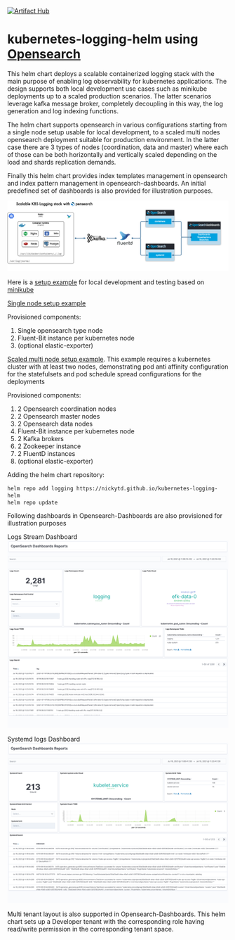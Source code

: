 [![Artifact Hub](https://img.shields.io/endpoint?url=https://artifacthub.io/badge/repository/kubernetes-logging)](https://artifacthub.io/packages/search?repo=kubernetes-logging)
# kubernetes-logging-helm using [Opensearch](https://opensearch.org)

This helm chart deploys a scalable containerized logging stack with the main purpose of enabling log observability for kubernetes applications. The design supports both local development use cases such as minikube deployments up to a scaled production scenarios. The latter scenarios leverage kafka message broker, completely decoupling in this way,  the log generation and log indexing functions. 

The helm chart supports opensearch in various configurations starting from a single node setup usable for local development, to a scaled multi nodes opensearch deployment suitable for production environment. In the latter case there are 3 types of nodes (coordination, data and master) where each of those can be both horizontally and vertically scaled depending on the load and shards replication demands. 

Finally this helm chart provides index templates management in opensearch and index pattern management in opensearch-dashboards. An initial predefined set of dashboards is also provided for illustration purposes.

![Kubernetes Logging Stack](images/k8s-logging-stack.jpg)

Here is a [setup example](https://github.com/nickytd/kubernetes-logging-helm/tree/main/examples) for local development and testing based on [minikube](https://minikube.sigs.k8s.io)

[Single node setup example](https://github.com/nickytd/kubernetes-logging-helm/tree/main/examples/k8s-logging-minikube-values.yaml)

Provisioned components:
 1. Single opensearch type node
 1. Fluent-Bit instance per kubernetes node
 1. (optional elastic-exporter)

[Scaled multi node setup example](https://github.com/nickytd/kubernetes-logging-helm/tree/main/examples/k8s-logging-scaled-minikube-values.yaml). This example requires a kubernetes cluster with at least two nodes, demonstrating pod anti affinity configuration for the statefulsets and pod schedule spread configurations for the deployments

Provisioned components:
 1. 2 Opensearch coordination nodes
 1. 2 Opensearch master nodes
 1. 2 Opensearch data nodes
 1. Fluent-Bit instance per kubernetes node
 1. 2 Kafka brokers
 1. 2 Zookeeper instance
 1. 2 FluentD instances
 1. (optional elastic-exporter)

Adding the helm chart repository:
```
helm repo add logging https://nickytd.github.io/kubernetes-logging-helm
helm repo update
```

Following dashboards in Opensearch-Dashboards are also provisioned for illustration purposes

Logs Stream Dashboard 
![Logs Stream Dashboard](images/containers-logs-dashboard.png)

Systemd logs Dashboard
![Systemd logs Dashboard](images/systemd-logs-dashboard.png)

Multi tenant layout is also supported in Opensearch-Dashboards. This helm chart sets up a Developer tenant with the corresponding role having read/write permission in the corresponding tenant space.
